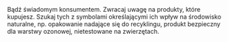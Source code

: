 ---
layout: nothing
categories: Zakupy
tags: tip
body: Bądź świadomym konsumentem. Zwracaj uwagę na produkty, które kupujesz. Szukaj tych z symbolami określającymi ich wpływ na środowisko naturalne, np. opakowanie nadające się do recyklingu, produkt bezpieczny dla warstwy ozonowej, nietestowane na zwierzętach.
---